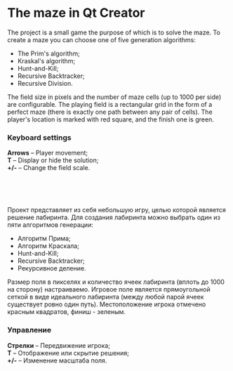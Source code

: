 # The maze in Qt Creator
The project is a small game the purpose of which is to solve the maze. To create a maze you can choose one of five generation algorithms:
- The Prim's algorithm;
- Kraskal's algorithm;
- Hunt-and-Kill;
- Recursive Backtracker;
- Recursive Division.

The field size in pixels and the number of maze cells (up to 1000 per side) are configurable.
The playing field is a rectangular grid in the form of a perfect maze (there is exactly one path between any pair of cells). The player's location is marked with red square, and the finish one is green.
### Keyboard settings
**Arrows** – Player movement;<br/>
**T** – Display or hide the solution;<br/>
**+/-** – Change the field scale.<br/>

<br/>
<br/>
<br/>

Проект представляет из себя небольшую игру, целью которой является решение лабиринта. Для создания лабиринта можно выбрать один из пяти алгоритмов генерации:
- Алгоритм Прима;
- Алгоритм Краскала;
- Hunt-and-Kill;
- Recursive Backtracker;
- Рекурсивное деление.

Размер поля в пикселях и количество ячеек лабиринта (вплоть до 1000 на сторону) настраиваемо.
Игровое поле является прямоугольной сеткой в виде идеального лабиринта (между любой парой ячеек существует ровно один путь). Местоположение игрока отмечено красным квадратов, финиш - зеленым.
### Управление
**Стрелки** – Передвижение игрока;<br/>
**T** – Отображение или скрытие решения;<br/>
**+/-** – Изменение масштаба поля.<br/>

